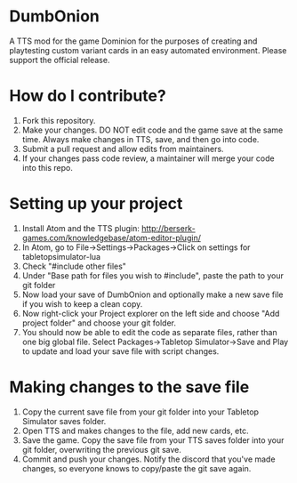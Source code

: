 # DumbOnion
A TTS mod for the game Dominion for the purposes of creating and playtesting custom variant cards in an easy automated environment. Please support the official release.

# How do I contribute?
1. Fork this repository.
2. Make your changes. DO NOT edit code and the game save at the same time. Always make changes in TTS, save, and then go into code.
3. Submit a pull request and allow edits from maintainers.
4. If your changes pass code review, a maintainer will merge your code into this repo.

# Setting up your project
1. Install Atom and the TTS plugin: http://berserk-games.com/knowledgebase/atom-editor-plugin/
2. In Atom, go to File->Settings->Packages->Click on settings for tabletopsimulator-lua
3. Check "#include other files"
4. Under "Base path for files you wish to #include", paste the path to your git folder
5. Now load your save of DumbOnion and optionally make a new save file if you wish to keep a clean copy.
6. Now right-click your Project explorer on the left side and choose "Add project folder" and choose your git folder.
7. You should now be able to edit the code as separate files, rather than one big global file. Select Packages->Tabletop Simulator->Save and Play to update and load your save file with script changes.

# Making changes to the save file
1. Copy the current save file from your git folder into your Tabletop Simulator saves folder.
2. Open TTS and makes changes to the file, add new cards, etc.
3. Save the game. Copy the save file from your TTS saves folder into your git folder, overwriting the previous git save.
4. Commit and push your changes. Notify the discord that you've made changes, so everyone knows to copy/paste the git save again.

